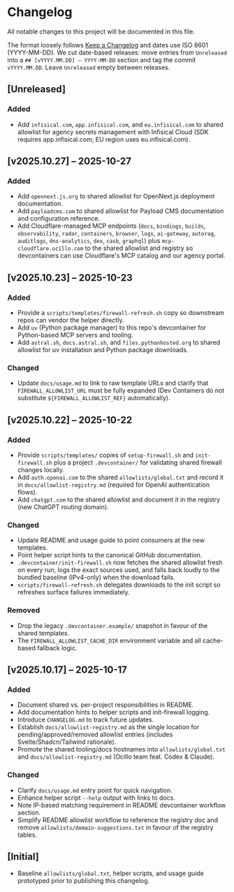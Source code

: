 # Changelog
All notable changes to this project will be documented in this file.

The format loosely follows [Keep a Changelog](https://keepachangelog.com/en/1.1.0/) and dates use ISO 8601 (YYYY-MM-DD).
We cut date-based releases: move entries from `Unreleased` into a `## [vYYYY.MM.DD] – YYYY-MM-DD`
section and tag the commit `vYYYY.MM.DD`. Leave `Unreleased` empty between releases.

## [Unreleased]
### Added
- Add `infisical.com`, `app.infisical.com`, and `eu.infisical.com` to shared allowlist for agency secrets management with Infisical Cloud (SDK requires app.infisical.com; EU region uses eu.infisical.com).

## [v2025.10.27] – 2025-10-27
### Added
- Add `opennext.js.org` to shared allowlist for OpenNext.js deployment documentation.
- Add `payloadcms.com` to shared allowlist for Payload CMS documentation and configuration reference.
- Add Cloudflare-managed MCP endpoints (`docs`, `bindings`, `builds`, `observability`, `radar`, `containers`, `browser`, `logs`, `ai-gateway`, `autorag`, `auditlogs`, `dns-analytics`, `dex`, `casb`, `graphql`) plus `mcp-cloudflare.ocillo.com` to the shared allowlist and registry so devcontainers can use Cloudflare's MCP catalog and our agency portal.

## [v2025.10.23] – 2025-10-23
### Added
- Provide a `scripts/templates/firewall-refresh.sh` copy so downstream repos can vendor the helper directly.
- Add `uv` (Python package manager) to this repo's devcontainer for Python-based MCP servers and tooling.
- Add `astral.sh`, `docs.astral.sh`, and `files.pythonhosted.org` to shared allowlist for uv installation and Python package downloads.

### Changed
- Update `docs/usage.md` to link to raw template URLs and clarify that `FIREWALL_ALLOWLIST_URL` must be fully expanded (Dev Containers do not substitute `${FIREWALL_ALLOWLIST_REF}` automatically).

## [v2025.10.22] – 2025-10-22
### Added
- Provide `scripts/templates/` copies of `setup-firewall.sh` and `init-firewall.sh` plus a project `.devcontainer/` for validating shared firewall changes locally.
- Add `auth.openai.com` to the shared `allowlists/global.txt` and record it in `docs/allowlist-registry.md` (required for OpenAI authentication flows).
- Add `chatgpt.com` to the shared allowlist and document it in the registry (new ChatGPT routing domain).

### Changed
- Update README and usage guide to point consumers at the new templates.
- Point helper script hints to the canonical GitHub documentation.
- `.devcontainer/init-firewall.sh` now fetches the shared allowlist fresh on every run, logs the exact sources used, and falls back loudly to the bundled baseline (IPv4-only) when the download fails.
- `scripts/firewall-refresh.sh` delegates downloads to the init script so refreshes surface failures immediately.

### Removed
- Drop the legacy `.devcontainer.example/` snapshot in favour of the shared templates.
- The `FIREWALL_ALLOWLIST_CACHE_DIR` environment variable and all cache-based fallback logic.

## [v2025.10.17] – 2025-10-17
### Added
- Document shared vs. per-project responsibilities in README.
- Add documentation hints to helper scripts and init-firewall logging.
- Introduce `CHANGELOG.md` to track future updates.
- Establish `docs/allowlist-registry.md` as the single location for pending/approved/removed allowlist entries (includes Svelte/Shadcn/Tailwind rationale).
- Promote the shared tooling/docs hostnames into `allowlists/global.txt` and `docs/allowlist-registry.md` (Ocillo team feat. Codex & Claude).

### Changed
- Clarify `docs/usage.md` entry point for quick navigation.
- Enhance helper script `--help` output with links to docs.
- Note IP-based matching requirement in README devcontainer workflow section.
- Simplify README allowlist workflow to reference the registry doc and remove `allowlists/domain-suggestions.txt` in favour of the registry tables.

## [Initial]
- Baseline `allowlists/global.txt`, helper scripts, and usage guide prototyped prior to publishing this changelog.
